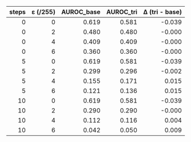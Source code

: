 | steps | ε (/255) | AUROC_base | AUROC_tri | Δ (tri - base) |
|-----:|---------:|-----------:|----------:|---------------:|
| 0 | 0 | 0.619 | 0.581 | -0.039 |
| 0 | 2 | 0.480 | 0.480 | -0.000 |
| 0 | 4 | 0.409 | 0.409 | -0.000 |
| 0 | 6 | 0.360 | 0.360 | -0.000 |
| 5 | 0 | 0.619 | 0.581 | -0.039 |
| 5 | 2 | 0.299 | 0.296 | -0.002 |
| 5 | 4 | 0.155 | 0.171 | 0.015 |
| 5 | 6 | 0.121 | 0.136 | 0.015 |
| 10 | 0 | 0.619 | 0.581 | -0.039 |
| 10 | 2 | 0.290 | 0.290 | -0.000 |
| 10 | 4 | 0.112 | 0.116 | 0.004 |
| 10 | 6 | 0.042 | 0.050 | 0.009 |